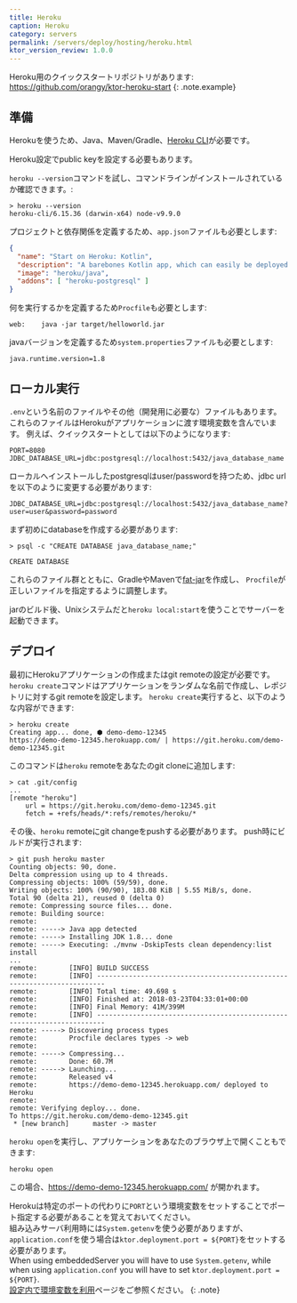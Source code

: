 ```yaml
---
title: Heroku
caption: Heroku
category: servers
permalink: /servers/deploy/hosting/heroku.html
ktor_version_review: 1.0.0
---
```


Heroku用のクイックスタートリポジトリがあります: <https://github.com/orangy/ktor-heroku-start>
{: .note.example}

## 準備

Herokuを使うため、Java、Maven/Gradle、[Heroku CLI](https://devcenter.heroku.com/articles/heroku-cli)が必要です。

Heroku設定でpublic keyを設定する必要もあります。

`heroku --version`コマンドを試し、コマンドラインがインストールされているか確認できます。:

```
> heroku --version
heroku-cli/6.15.36 (darwin-x64) node-v9.9.0
```

プロジェクトと依存関係を定義するため、`app.json`ファイルも必要とします:
```json
{
  "name": "Start on Heroku: Kotlin",
  "description": "A barebones Kotlin app, which can easily be deployed to Heroku.",
  "image": "heroku/java",
  "addons": [ "heroku-postgresql" ]
}
```

何を実行するかを定義するため`Procfile`も必要とします:
```
web:    java -jar target/helloworld.jar
```

javaバージョンを定義するため`system.properties`ファイルも必要とします:

```
java.runtime.version=1.8
```

## ローカル実行

`.env`という名前のファイルやその他（開発用に必要な）ファイルもあります。
これらのファイルはHerokuがアプリケーションに渡す環境変数を含んでいます。
例えば、クイックスタートとしては以下のようになります:

```properties
PORT=8080
JDBC_DATABASE_URL=jdbc:postgresql://localhost:5432/java_database_name
```

ローカルへインストールしたpostgresqlはuser/passwordを持つため、jdbc urlを以下のように変更する必要があります:
```properties
JDBC_DATABASE_URL=jdbc:postgresql://localhost:5432/java_database_name?user=user&password=password
```

まず初めにdatabaseを作成する必要があります:

```
> psql -c "CREATE DATABASE java_database_name;"

CREATE DATABASE
```

これらのファイル群とともに、GradleやMavenで[fat-jar](/servers/deploy/packing/fatjar)を作成し、
`Procfile`が正しいファイルを指定するように調整します。

jarのビルド後、Unixシステムだと`heroku local:start`を使うことでサーバーを起動できます。

## デプロイ

最初にHerokuアプリケーションの作成またはgit remoteの設定が必要です。
`heroku create`コマンドはアプリケーションをランダムな名前で作成し、レポジトリに対するgit remoteを設定します。
`heroku create`実行すると、以下のような内容ができます:

```
> heroku create
Creating app... done, ⬢ demo-demo-12345
https://demo-demo-12345.herokuapp.com/ | https://git.heroku.com/demo-demo-12345.git
```

このコマンドは`heroku` remoteをあなたのgit cloneに追加します:

```
> cat .git/config
...
[remote "heroku"]
	url = https://git.heroku.com/demo-demo-12345.git
	fetch = +refs/heads/*:refs/remotes/heroku/*
```

その後、`heroku` remoteにgit changeをpushする必要があります。
push時にビルドが実行されます:

```
> git push heroku master
Counting objects: 90, done.
Delta compression using up to 4 threads.
Compressing objects: 100% (59/59), done.
Writing objects: 100% (90/90), 183.08 KiB | 5.55 MiB/s, done.
Total 90 (delta 21), reused 0 (delta 0)
remote: Compressing source files... done.
remote: Building source:
remote:
remote: -----> Java app detected
remote: -----> Installing JDK 1.8... done
remote: -----> Executing: ./mvnw -DskipTests clean dependency:list install
...
remote:        [INFO] BUILD SUCCESS
remote:        [INFO] ------------------------------------------------------------------------
remote:        [INFO] Total time: 49.698 s
remote:        [INFO] Finished at: 2018-03-23T04:33:01+00:00
remote:        [INFO] Final Memory: 41M/399M
remote:        [INFO] ------------------------------------------------------------------------
remote: -----> Discovering process types
remote:        Procfile declares types -> web
remote:
remote: -----> Compressing...
remote:        Done: 60.7M
remote: -----> Launching...
remote:        Released v4
remote:        https://demo-demo-12345.herokuapp.com/ deployed to Heroku
remote:
remote: Verifying deploy... done.
To https://git.heroku.com/demo-demo-12345.git
 * [new branch]      master -> master
```

`heroku open`を実行し、アプリケーションをあなたのブラウザ上で開くこともできます:

```
heroku open
```

この場合、https://demo-demo-12345.herokuapp.com/ が開かれます。

Herokuは特定のポートの代わりに`PORT`という環境変数をセットすることでポート指定する必要があることを覚えておいてください。<br/>
組み込みサーバ利用時には`System.getenv`を使う必要がありますが、
`application.conf`を使う場合は`ktor.deployment.port = ${PORT}`をセットする必要があります。<br/>
When using embeddedServer you will have to use `System.getenv`, while when using `application.conf` you will
have to set `ktor.deployment.port = ${PORT}`.<br/>
[設定内で環境変数を利用](/servers/configuration.html#environment-variables)ページをご参照ください。
{: .note}
